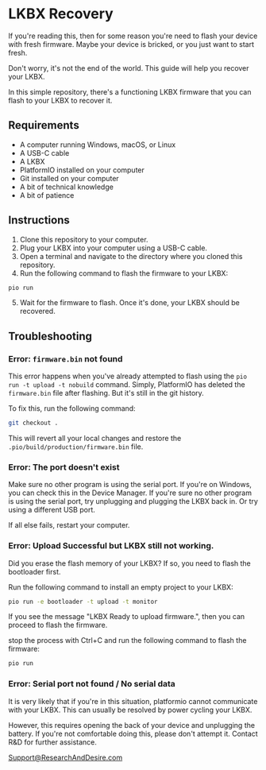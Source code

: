 # LKBX Recovery

If you're reading this, then for some reason you're need to flash your device with fresh firmware.
Maybe your device is bricked, or you just want to start fresh.

Don't worry, it's not the end of the world. This guide will help you recover your LKBX.

In this simple repository, there's a functioning LKBX firmware that you can flash to your LKBX to recover it.

## Requirements

- A computer running Windows, macOS, or Linux
- A USB-C cable
- A LKBX
- PlatformIO installed on your computer
- Git installed on your computer
- A bit of technical knowledge
- A bit of patience

## Instructions

1. Clone this repository to your computer.
2. Plug your LKBX into your computer using a USB-C cable.
3. Open a terminal and navigate to the directory where you cloned this repository.
4. Run the following command to flash the firmware to your LKBX:

```bash
pio run
``` 

5. Wait for the firmware to flash. Once it's done, your LKBX should be recovered.

## Troubleshooting

### Error: `firmware.bin` not found

This error happens when you've already attempted to flash using the `pio run -t upload -t nobuild` command.
Simply, PlatformIO has deleted the `firmware.bin` file after flashing. But it's still in the git history.

To fix this, run the following command:

```bash
git checkout .
```

This will revert all your local changes and restore the `.pio/build/production/firmware.bin` file.

### Error:  The port doesn't exist

Make sure no other program is using the serial port. If you're on Windows, you can check this in the Device Manager.
If you're sure no other program is using the serial port, try unplugging and plugging the LKBX back in.
Or try using a different USB port.

If all else fails, restart your computer.

### Error: Upload Successful but LKBX still not working.

Did you erase the flash memory of your LKBX? If so, you need to flash the bootloader first.

Run the following command to install an empty project to your LKBX:

```bash
pio run -e bootloader -t upload -t monitor
```

If you see the message "LKBX Ready to upload firmware.", then you can proceed to flash the firmware.

stop the process with Ctrl+C and run the following command to flash the firmware:

```bash
pio run
```

### Error:  Serial port not found / No serial data

It is very likely that if you're in this situation, platformio cannot communicate with your LKBX.
This can usually be resolved by power cycling your LKBX.

However, this requires opening the back of your device and unplugging the battery. If you're not comfortable doing this,
please don't attempt it.
Contact R&D for further assistance.

Support@ResearchAndDesire.com